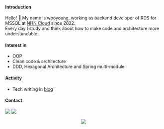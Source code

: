 #### Introduction
Hello! 👋 My name is wooyoung, working as backend developer of RDS for MSSQL at [NHN Cloud](https://www.toast.com/kr) since 2022.  
Every day I study and think about how to make code and architecture more understandable.
#### Interest in
- OOP
- Clean code & architecture
- DDD, Hexagonal Architecture and Spring multi-module
#### Activity
- Tech writing in [blog](https://souljit2.tistory.com/)
#### Contact
<a href="https://www.linkedin.com/in/%EC%9A%B0%EC%98%81-%EC%A7%80-9a29961bb/" target="_blank"><img src="https://img.shields.io/badge/LinkedIn-0A66C2?logo=LinkedIn"/></a>
<a href="mailto:souljit2@gmail.com" target="_blank"><img src="https://img.shields.io/badge/Gmail-white?logo=Gmail"/></a>

<div align="center">
	<a href="https://hits.seeyoufarm.com">
		<img src="https://hits.seeyoufarm.com/api/count/incr/badge.svg?url=https%3A%2F%2Fgithub.com%2Fwooyounggggg%2Fhit-counter&count_bg=%2379C83D&title_bg=%23555555&icon=&icon_color=%23E7E7E7&title=hits&edge_flat=false"/>
	</a>
</div>
